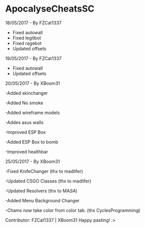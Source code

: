 # ApocalyseCheatsSC

18/05/2017 - By FZCat1337
- Fixed autowall
- Fixed legitbot
- Fixed ragebot
- Updated offsets

19/05/2017 - By FZCat1337
- Fixed autowall
- Updated offsets

20/05/2017 - By XBoom31

-Added skinchanger

-Added No smoke

-Added wireframe models

-Addes asus walls

-Improved ESP Box

-Added ESP Box to bomb

-Improved healthbar

25/05/2017 - By XBoom31

-Fixed KnifeChanger (thx to madlifer)

-Updated CSGO Classes (thx to madlifer)

-Updated Resolvers (thx to MA$SA$)

-Added Menu Background Changer

-Chams now take color from color tab. (thx CyclesProgramming)



Contributor: FZCat1337 | XBoom31
Happy pasting! :>

